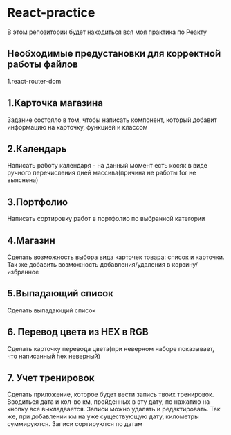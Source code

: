 # React-practice
В этом репозитории будет находиться вся моя практика по Реакту

## Необходимые предустановки для корректной работы файлов
1.react-router-dom

## 1.Карточка магазина
Задание состояло в том, чтобы написать компонент, который добавит информацию на карточку, функцией и классом

## 2.Календарь
Написать работу календаря - на данный момент есть косяк в виде ручного перечисления дней массива(причина не работы for не выяснена)

## 3.Портфолио
Написать сортировку работ в портфолио по выбранной категории

## 4.Магазин
Сделать возможность выбора вида карточек товара: список и карточки. Так же добавить возможность добавления/удаления в корзину/избранное

## 5.Выпадающий список
Сделать выпадающий список

## 6. Перевод цвета из HEX в RGB
Сделать карточку перевода цвета(при неверном наборе показывает, что написанный hex неверный)

## 7. Учет тренировок
Сделать приложение, которое будет вести запись твоих тренировок. Вводиться дата и кол-во км, пройденных в эту дату, по нажатию на кнопку все выкладвается. Записи можно удалять и редактировать. Так же, при добавлении км на уже существующую дату, километры суммируются. Записи сортируются по датам

